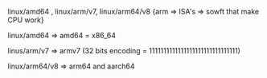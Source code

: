 linux/amd64 , linux/arm/v7, linux/arm64/v8   {arm => ISA's => sowft that make CPU work}

linux/amd64  => amd64 = x86_64

linus/arm/v7 => armv7 (32 bits encoding = 1111111111111111111111111111111)

linux/arm64/v8 => arm64 and aarch64 


